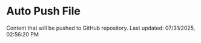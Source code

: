 # Auto Push File

Content that will be pushed to GitHub repository.
Last updated: 07/31/2025, 02:56:20 PM